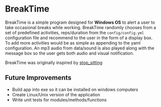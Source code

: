 # BreakTime

BreakTime is a simple program designed for **Windows OS** to alert a user to
take occasional breaks while working.
BreakTime randomly chooses from a set of predefined activities, reps/duration
from the `config/config.yml` configuration file and recommend to the user in the
form of a display box. To add more activities would be as simple as appending to
 the yaml configuration. An mp3 audio from data/sound is also played along with
the message box so the user gets both audio and visual notification.

BreakTime was originally inspired by
[stop_sitting](https://github.com/custerc/stop_sitting "stop_sitting")

## Future Improvements

* Build app into exe so it can be installed on windows computers
* Create Linux/Unix version of the application
* Write unit tests for modules/methods/functions
